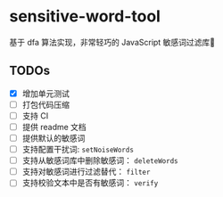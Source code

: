 # sensitive-word-tool

基于 dfa 算法实现，非常轻巧的 JavaScript 敏感词过滤库🚀

## TODOs

- [x] 增加单元测试
- [ ] 打包代码压缩
- [ ] 支持 CI
- [ ] 提供 readme 文档
- [ ] 提供默认的敏感词
- [ ] 支持配置干扰词: `setNoiseWords`
- [ ] 支持从敏感词库中删除敏感词： `deleteWords`
- [ ] 支持对敏感词进行过滤替代： `filter`
- [ ] 支持校验文本中是否有敏感词： `verify`
